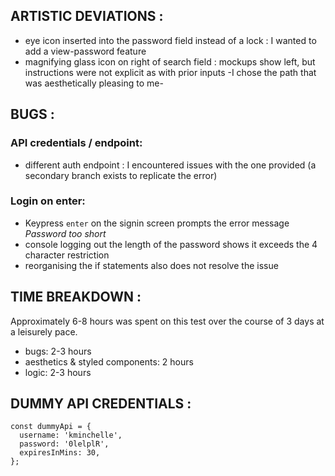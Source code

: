 ## ARTISTIC DEVIATIONS :

- eye icon inserted into the password field instead of a lock : I wanted to add a view-password feature
- magnifying glass icon on right of search field : mockups show left, but instructions were not explicit as with prior inputs -I chose the path that was aesthetically pleasing to me-

## BUGS :
### API credentials / endpoint:
- different auth endpoint : I encountered issues with the one provided (a secondary branch exists to replicate the error)
### Login on enter:
- Keypress `enter` on the signin screen prompts the error message *Password too short*
- console logging out the length of the password shows it exceeds the 4 character restriction
- reorganising the if statements also does not resolve the issue

## TIME BREAKDOWN :
Approximately 6-8 hours was spent on this test over the course of 3 days at a leisurely pace.
- bugs: 2-3 hours
- aesthetics & styled components: 2 hours
- logic: 2-3 hours

## DUMMY API CREDENTIALS :
```
const dummyApi = {
  username: 'kminchelle',
  password: '0lelplR',
  expiresInMins: 30,
};
```
